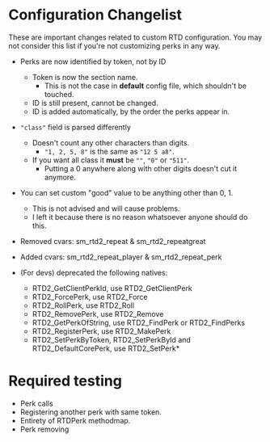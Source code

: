 # Configuration Changelist
These are important changes related to custom RTD configuration.
You may not consider this list if you're not customizing perks in any way.

* Perks are now identified by token, not by ID
	* Token is now the section name.
		* This is not the case in **default** config file, which shouldn't be touched.
	* ID is still present, cannot be changed.
	* ID is added automatically, by the order the perks appear in.

* `"class"` field is parsed differently
	* Doesn't count any other characters than digits.
		* `"1, 2, 5, 8"` is the same as `"12 5 a8"`.
	* If you want all class it **must** be `""`, `"0"` or `"511"`.
		* Putting a 0 anywhere along with other digits doesn't cut it anymore.

* You can set custom "good" value to be anything other than 0, 1.
	* This is not advised and will cause problems.
	* I left it because there is no reason whatsoever anyone should do this.

* Removed cvars: sm\_rtd2\_repeat & sm\_rtd2\_repeatgreat
* Added cvars: sm\_rtd2\_repeat\_player & sm\_rtd2\_repeat\_perk

* (For devs) deprecated the following natives:
	* RTD2\_GetClientPerkId, use RTD2\_GetClientPerk
	* RTD2\_ForcePerk, use RTD2\_Force
	* RTD2\_RollPerk, use RTD2\_Roll
	* RTD2\_RemovePerk, use RTD2\_Remove
	* RTD2\_GetPerkOfString, use RTD2\_FindPerk or RTD2\_FindPerks
	* RTD2\_RegisterPerk, use RTD2\_MakePerk
	* RTD2\_SetPerkByToken, RTD2\_SetPerkById and RTD2\_DefaultCorePerk, use RTD2\_SetPerk*

# Required testing

* Perk calls
* Registering another perk with same token.
* Entirety of RTDPerk methodmap.
* Perk removing
